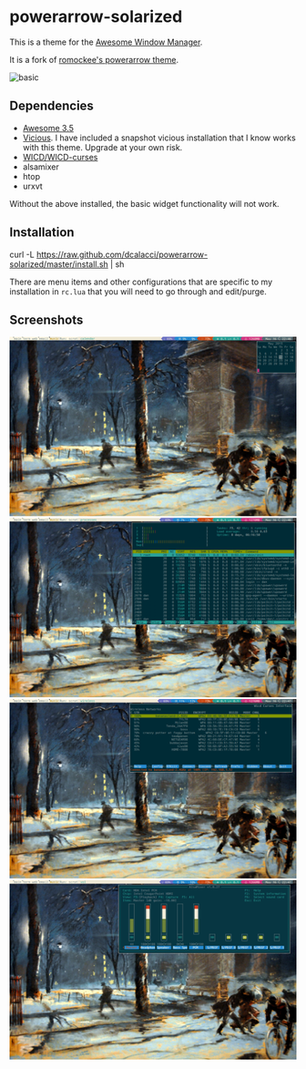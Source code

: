 powerarrow-solarized
============
This is a theme for the [Awesome Window Manager](http://awesome.naquadah.org/).

It is a fork of [romockee's powerarrow theme](https://github.com/romockee/powerarrow).

![basic](screnshots/basic.png)

## Dependencies
- [Awesome 3.5](http://awesome.naquadah.org/download/)
- [Vicious](http://git.sysphere.org/vicious/). I have included a snapshot vicious installation that I know works with this theme. Upgrade at your own risk.
- [WICD/WICD-curses](http://wicd.sourceforge.net/moinmoin/FrontPage)
- alsamixer
- htop
- urxvt

Without the above installed, the basic widget functionality will not work.

## Installation
  curl -L https://raw.github.com/dcalacci/powerarrow-solarized/master/install.sh | sh
  
There are menu items and other configurations that are specific to my installation in `rc.lua` that you will need to go through and edit/purge.

## Screenshots

![cal](screenshots/cal.png)
![htop](screenshots/htop.png)
![wicd](screenshots/wicd.png)
![alsamixer](screenshots/alsamixer.png)
